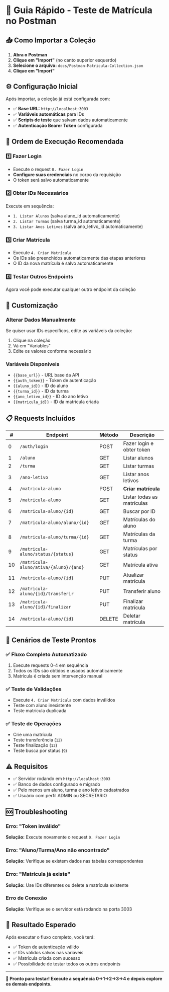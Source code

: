 # 🚀 Guia Rápido - Teste de Matrícula no Postman

## 📥 Como Importar a Coleção

1. **Abra o Postman**
2. **Clique em "Import"** (no canto superior esquerdo)
3. **Selecione o arquivo:** `docs/Postman-Matricula-Collection.json`
4. **Clique em "Import"**

## ⚙️ Configuração Inicial

Após importar, a coleção já está configurada com:
- ✅ **Base URL:** `http://localhost:3003`
- ✅ **Variáveis automáticas** para IDs
- ✅ **Scripts de teste** que salvam dados automaticamente
- ✅ **Autenticação Bearer Token** configurada

## 🎯 Ordem de Execução Recomendada

### 1️⃣ **Fazer Login** 
- Execute o request `0. Fazer Login`
- **Configure suas credenciais** no corpo da requisição
- O token será salvo automaticamente

### 2️⃣ **Obter IDs Necessários**
Execute em sequência:
- `1. Listar Alunos` (salva aluno_id automaticamente)
- `2. Listar Turmas` (salva turma_id automaticamente)  
- `3. Listar Anos Letivos` (salva ano_letivo_id automaticamente)

### 3️⃣ **Criar Matrícula**
- Execute `4. Criar Matrícula`
- Os IDs são preenchidos automaticamente das etapas anteriores
- O ID da nova matrícula é salvo automaticamente

### 4️⃣ **Testar Outros Endpoints**
Agora você pode executar qualquer outro endpoint da coleção

## 🔧 Customização

### Alterar Dados Manualmente
Se quiser usar IDs específicos, edite as variáveis da coleção:
1. Clique na coleção
2. Vá em "Variables" 
3. Edite os valores conforme necessário

### Variáveis Disponíveis
- `{{base_url}}` - URL base da API
- `{{auth_token}}` - Token de autenticação
- `{{aluno_id}}` - ID do aluno
- `{{turma_id}}` - ID da turma
- `{{ano_letivo_id}}` - ID do ano letivo
- `{{matricula_id}}` - ID da matrícula criada

## 📋 Requests Incluídos

| # | Endpoint | Método | Descrição |
|---|----------|---------|-----------|
| 0 | `/auth/login` | POST | Fazer login e obter token |
| 1 | `/aluno` | GET | Listar alunos |
| 2 | `/turma` | GET | Listar turmas |
| 3 | `/ano-letivo` | GET | Listar anos letivos |
| 4 | `/matricula-aluno` | POST | **Criar matrícula** |
| 5 | `/matricula-aluno` | GET | Listar todas as matrículas |
| 6 | `/matricula-aluno/{id}` | GET | Buscar por ID |
| 7 | `/matricula-aluno/aluno/{id}` | GET | Matrículas do aluno |
| 8 | `/matricula-aluno/turma/{id}` | GET | Matrículas da turma |
| 9 | `/matricula-aluno/status/{status}` | GET | Matrículas por status |
| 10 | `/matricula-aluno/ativa/{aluno}/{ano}` | GET | Matrícula ativa |
| 11 | `/matricula-aluno/{id}` | PUT | Atualizar matrícula |
| 12 | `/matricula-aluno/{id}/transferir` | PUT | Transferir aluno |
| 13 | `/matricula-aluno/{id}/finalizar` | PUT | Finalizar matrícula |
| 14 | `/matricula-aluno/{id}` | DELETE | Deletar matrícula |

## 🎯 Cenários de Teste Prontos

### ✅ Fluxo Completo Automatizado
1. Execute requests 0-4 em sequência
2. Todos os IDs são obtidos e usados automaticamente
3. Matrícula é criada sem intervenção manual

### ✅ Teste de Validações
- Execute `4. Criar Matrícula` com dados inválidos
- Teste com aluno inexistente
- Teste matrícula duplicada

### ✅ Teste de Operações
- Crie uma matrícula
- Teste transferência (`12`)
- Teste finalização (`13`)
- Teste busca por status (`9`)

## ⚠️ Requisitos

- ✅ Servidor rodando em `http://localhost:3003`
- ✅ Banco de dados configurado e migrado
- ✅ Pelo menos um aluno, turma e ano letivo cadastrados
- ✅ Usuário com perfil ADMIN ou SECRETARIO

## 🆘 Troubleshooting

### Erro: "Token inválido"
**Solução:** Execute novamente o request `0. Fazer Login`

### Erro: "Aluno/Turma/Ano não encontrado"  
**Solução:** Verifique se existem dados nas tabelas correspondentes

### Erro: "Matrícula já existe"
**Solução:** Use IDs diferentes ou delete a matrícula existente

### Erro de Conexão
**Solução:** Verifique se o servidor está rodando na porta 3003

## 🎉 Resultado Esperado

Após executar o fluxo completo, você terá:
- ✅ Token de autenticação válido
- ✅ IDs válidos salvos nas variáveis
- ✅ Matrícula criada com sucesso
- ✅ Possibilidade de testar todos os outros endpoints

---

**🚀 Pronto para testar! Execute a sequência 0→1→2→3→4 e depois explore os demais endpoints.**
